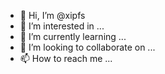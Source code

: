 - 👋 Hi, I’m @xipfs
- 👀 I’m interested in ...
- 🌱 I’m currently learning ...
- 💞️ I’m looking to collaborate on ...
- 📫 How to reach me ...

<!---
xipfs/xipfs is a ✨ special ✨ repository because its `README.md` (this file) appears on your GitHub profile.
You can click the Preview link to take a look at your changes.
--->
